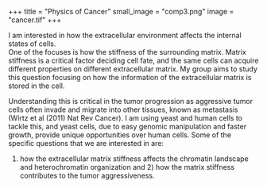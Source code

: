 +++
title = "Physics of Cancer"
small_image = "comp3.png"
image = "cancer.tif"
+++


I am interested in how the extracellular environment affects the internal states of cells.  
One of the focuses is how the stiffness of the surrounding matrix.  Matrix stiffness is a
 critical factor deciding cell fate, and the same cells can acquire different properties
on different extracellular matrix.  My group aims to study this question focusing on how
the information of the extracellular matrix is stored in the cell.
 
Understanding this is critical in the tumor progression as aggressive tumor 
cells often invade and migrate into other tissues, known as metastasis 
(Wirtz et al (2011) Nat Rev Cancer). I am using yeast and human cells to tackle this, 
and yeast cells, due to easy genomic manipulation and faster growth, provide unique
opportunities over human cells.  Some of the specific questions that we are interested in are: 
1) how the extracellular matrix stiffness affects the chromatin landscape and heterochromatin
organization and 2) how the matrix stiffness contributes to the tumor aggressiveness.   
